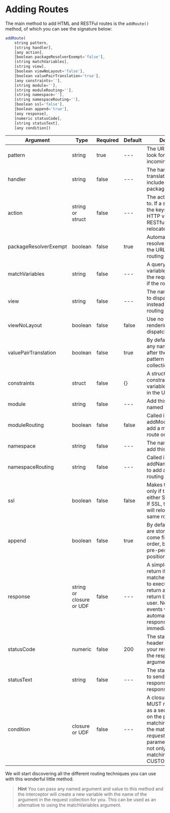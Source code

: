 # Adding Routes

The main method to add HTML and RESTFul routes is the `addRoute()` method, of which you can see the signature below:

```js
addRoute(
	string pattern, 
	[string handler], 
	[any action], 
	[boolean packageResolverExempt='false'], 
	[string matchVariables], 
	[string view], 
	[boolean viewNoLayout='false'], 
	[boolean valuePairTranslation='true'], 
	[any constraints=''], 
	[string module=''], 
	[string moduleRouting=''], 
	[string namespace=''], 
	[string namespaceRouting=''], 
	[boolean ssl='false'], 
	[boolean append='true'], 
	[any response], 
	[numeric statusCode], 
	[string statusText], 
	[any condition])
```

|Argument|Type|Required|Default|Description|
|--|--|--|--|--|
|pattern|string|true|---|The URL pattern to look for in the incoming URL|
|handler |string|false|---|The handler to translate to, can include module or package path|
|action|string or struct|false|---|The action to translate to. If a structure, then the keys represent the HTTP verbs of the RESTful action to relocate to.|
|packageResolverExempt |boolean|false|true|Automatically can resolve packages in the URL when using routing by convention|
|matchVariables |string|false|---|A query string of variables to inject into the request collection if the route matches|
|view|string|false|---|The name of the view to dispatch the URL to instead of event routing|
|viewNoLayout |boolean|false|false|Use no layout when rendering the view dispatched or not|
|valuePairTranslation |boolean|false|true|By default it converts any name-value pair after the matched URL pattern to the request collection|
|constraints |struct|false|{}|A structure of regex constraints for variable placeholders in the URL patterns|
|module|string|false|---|Add this route to a named module|
|moduleRouting |boolean|false|false|Called internally by addModuleRoutes to add a module routing route only.|
|namespace |string|false|---|The namespace to add this route to|
|namespaceRouting |string|false|---|Called internally by addNamespaceRoutes to add a namespaced routing route.|
|ssl|boolean|false|false|Makes the route SSL only if true, else for either SSL or non SSL. If SSL, the interceptor will relocate to the same route but in SSL|
|append |boolean|false|true|By default all routes are stored in first come first served order, but you can pre-pend to the first position if so desired.|
|response |string or closure or UDF |false|---|A simple string to return if the route matched or a closure to execute that must return a string to return back to the user. No ColdBox events will be fired automatically and response will be sent immediately|
|statusCode |numeric|false|200|The status code header to send with your response if using the response arguments|
|statusText |string|false|---|The status text header to send with your response if using the response arguments|
|condition|closure or UDF|false|---|A closure or UDF that MUST return *boolean* as a secondary check on the pattern matching and receives the matched *requeststring* as a parameter. Great for not only doing pattern matching but also CUSTOM conditions.|

We will start discovering all the different routing techniques you can use with this wonderful little method.


> **Hint** You can pass any named argument and value to this method and the interceptor will create a new variable with the name of the argument in the request collection for you. This can be used as an alternative to using the matchVariables argument. 

